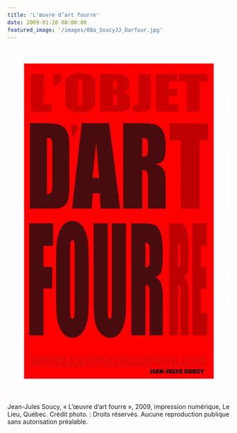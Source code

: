 ```yaml
---
title: 'L’œuvre d’art fourre'
date: 2009-01-28 00:00:00
featured_image: '/images/08a_SoucyJJ_Darfour.jpg'
---
```


![](/images/08a_SoucyJJ_Darfour.jpg)

Jean-Jules Soucy, « L’œuvre d’art fourre », 2009, impression numérique, Le Lieu, Québec. Crédit photo. : Droits réservés. Aucune reproduction publique sans autorisation préalable.
